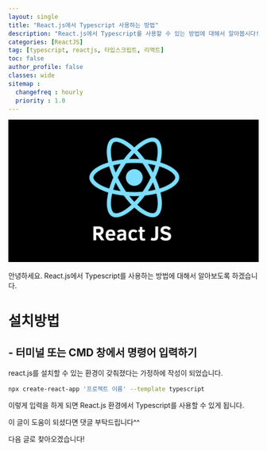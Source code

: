 ```yaml
---
layout: single
title: "React.js에서 Typescript 사용하는 방법"
description: "React.js에서 Typescript를 사용할 수 있는 방법에 대해서 알아봅시다!"
categories: [ReactJS]
tag: [typescript, reactjs, 타입스크립트, 리액트]
toc: false
author_profile: false
classes: wide
sitemap :
  changefreq : hourly
  priority : 1.0
---
```


![](/assets/img/etc/reactjs.png)

안녕하세요. React.js에서 Typescript를 사용하는 방법에 대해서 알아보도록 하겠습니다.

# 설치방법

## - 터미널 또는 CMD 창에서 명령어 입력하기

react.js를 설치할 수 있는 환경이 갖춰졌다는 가정하에 작성이 되었습니다.

```bash
npx create-react-app '프로젝트 이름' --template typescript
```

이렇게 입력을 하게 되면 React.js 환경에서 Typescript를 사용할 수 있게 됩니다.

이 글이 도움이 되셨다면 댓글 부탁드립니다^^

다음 글로 찾아오겠습니다!
